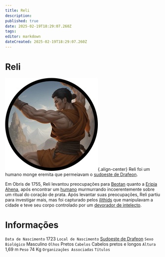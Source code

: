 ```yaml
---
title: Reli
description: 
published: true
date: 2025-02-19T18:29:07.260Z
tags: 
editor: markdown
dateCreated: 2025-02-19T18:29:07.260Z
---
```


# Reli
![reli_-_token.png](/uploads/retratos/reli_-_token.png){.align-center}
Reli foi um humano monge eremita que permeiavam o [sudoeste de Drafeon](/lugares/plano-material/drafeon/sudoeste-de-drafeon).

Em Obris de 1755, Reli levantou preocupações para [Beotan](/individuos/beotan) quanto a [Eripia Ahena](/lugares/plano-material/drafeon/sudoeste-de-drafeon/eripia-ahena), após encontrar um [humano](/fauna-e-flora/especies-inteligentes/humano) murmurrando incoerentemente sobre um ritual do coração de prata. Após levantar suas preocupações, Reli partiu para investigar mais, mas foi capturado pelos [ilithids](fauna-e-flora/especies-inteligentes/ilithid) que manipulavam a cidade e teve seu corpo controlado por um [devorador de intelecto](/fauna-e-flora/devorador-de-intelecto).

# Informações
`Data de Nascimento` 1723
`Local de Nascimento` [Sudoeste de Drafeon](/lugares/plano-material/drafeon/sudoeste-de-drafeon)
`Sexo Biológico` Masculino
`Olhos` Pretos
`Cabelos` Cabelos pretos e longos
`Altura` 1,69 m
`Peso` 74 Kg
`Organizações Associadas` 
`Títulos`